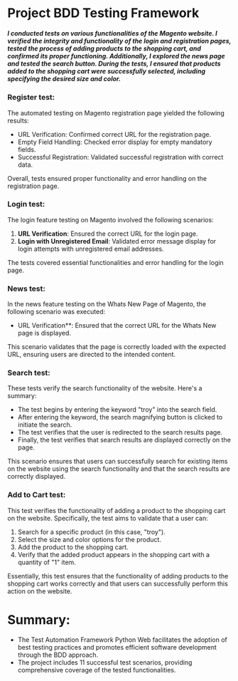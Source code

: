 # Project BDD Testing Framework

##### I conducted tests on various functionalities of the Magento website. I verified the integrity and functionality of the login and registration pages, tested the process of adding products to the shopping cart, and confirmed its proper functioning. Additionally, I explored the news page and tested the search button. During the tests, I ensured that products added to the shopping cart were successfully selected, including specifying the desired size and color.

### Register test:
The automated testing on Magento registration page yielded the following results:
- URL Verification: Confirmed correct URL for the registration page.
- Empty Field Handling: Checked error display for empty mandatory fields.
- Successful Registration: Validated successful registration with correct data.

Overall, tests ensured proper functionality and error handling on the registration page.

### Login test:
The login feature testing on Magento involved the following scenarios:
1. **URL Verification**: Ensured the correct URL for the login page.
2. **Login with Unregistered Email**: Validated error message display for login attempts with unregistered email addresses.

The tests covered essential functionalities and error handling for the login page.

### News test:
In the news feature testing on the Whats New Page of Magento, the following scenario was executed:
- URL Verification**: Ensured that the correct URL for the Whats New page is displayed.

This scenario validates that the page is correctly loaded with the expected URL, ensuring users are directed to the intended content.

### Search test:
These tests verify the search functionality of the website. Here's a summary:
   - The test begins by entering the keyword "troy" into the search field.
   - After entering the keyword, the search magnifying button is clicked to initiate the search.
   - The test verifies that the user is redirected to the search results page.
   - Finally, the test verifies that search results are displayed correctly on the page.

This scenario ensures that users can successfully search for existing items on the website using the search functionality and that the search results are correctly displayed.

### Add to Cart test:
This test verifies the functionality of adding a product to the shopping cart on the website. Specifically, the test aims to validate that a user can:
1. Search for a specific product (in this case, "troy").
2. Select the size and color options for the product.
3. Add the product to the shopping cart.
4. Verify that the added product appears in the shopping cart with a quantity of "1" item.

Essentially, this test ensures that the functionality of adding products to the shopping cart works correctly and that users can successfully perform this action on the website.


# Summary:
- The Test Automation Framework Python Web facilitates the adoption of best testing practices and promotes efficient software development through the BDD approach.
- The project includes 11 successful test scenarios, providing comprehensive coverage of the tested functionalities.